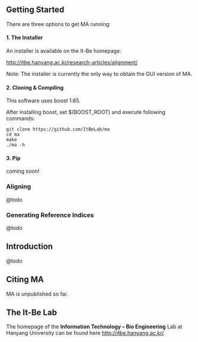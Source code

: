 
## Getting Started

There are three options to get MA running:

#### 1. The Installer

An installer is available on the It-Be homepage: 

http://itbe.hanyang.ac.kr/research-articles/alignment/

Note: The installer is currently the only way to obtain the GUI version of MA.

#### 2. Cloning & Compiling
This software uses boost 1.65.

After installing boost, set $(BOOST_ROOT) and execute following commands:

    git clone https://github.com/ItBeLab/ma
    cd ma
    make
    ./ma -h

#### 3. Pip

coming soon!

### Aligning

@todo

### Generating Reference Indices

@todo

## Introduction

@todo

## Citing MA

MA is unpublished so far.

## The It-Be Lab

The homepage of the **Information Technology – Bio Engineering** Lab 
at Hanyang University can be found here http://itbe.hanyang.ac.kr/.

